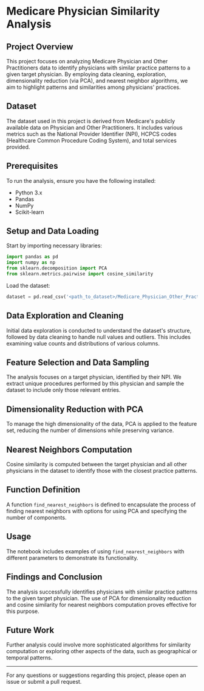 
# Medicare Physician Similarity Analysis

## Project Overview

This project focuses on analyzing Medicare Physician and Other Practitioners data to identify physicians with similar practice patterns to a given target physician. By employing data cleaning, exploration, dimensionality reduction (via PCA), and nearest neighbor algorithms, we aim to highlight patterns and similarities among physicians' practices.

## Dataset

The dataset used in this project is derived from Medicare's publicly available data on Physician and Other Practitioners. It includes various metrics such as the National Provider Identifier (NPI), HCPCS codes (Healthcare Common Procedure Coding System), and total services provided.

## Prerequisites

To run the analysis, ensure you have the following installed:

- Python 3.x
- Pandas
- NumPy
- Scikit-learn

## Setup and Data Loading

Start by importing necessary libraries:

```python
import pandas as pd
import numpy as np
from sklearn.decomposition import PCA
from sklearn.metrics.pairwise import cosine_similarity
```

Load the dataset:

```python
dataset = pd.read_csv('<path_to_dataset>/Medicare_Physician_Other_Practitioners.csv')
```

## Data Exploration and Cleaning

Initial data exploration is conducted to understand the dataset's structure, followed by data cleaning to handle null values and outliers. This includes examining value counts and distributions of various columns.

## Feature Selection and Data Sampling

The analysis focuses on a target physician, identified by their NPI. We extract unique procedures performed by this physician and sample the dataset to include only those relevant entries.

## Dimensionality Reduction with PCA

To manage the high dimensionality of the data, PCA is applied to the feature set, reducing the number of dimensions while preserving variance.

## Nearest Neighbors Computation

Cosine similarity is computed between the target physician and all other physicians in the dataset to identify those with the closest practice patterns.

## Function Definition

A function `find_nearest_neighbors` is defined to encapsulate the process of finding nearest neighbors with options for using PCA and specifying the number of components.

## Usage

The notebook includes examples of using `find_nearest_neighbors` with different parameters to demonstrate its functionality.

## Findings and Conclusion

The analysis successfully identifies physicians with similar practice patterns to the given target physician. The use of PCA for dimensionality reduction and cosine similarity for nearest neighbors computation proves effective for this purpose.

## Future Work

Further analysis could involve more sophisticated algorithms for similarity computation or exploring other aspects of the data, such as geographical or temporal patterns.

---

For any questions or suggestions regarding this project, please open an issue or submit a pull request.
